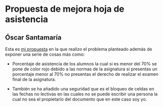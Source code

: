 # Propuesta de mejora hoja de asistencia
  ## Óscar Santamaría
  
  Esta es [mi propuesta](https://docs.google.com/spreadsheets/d/1QMToVQVfnJ3ekmZAwg_jkcLqK6o6lyyY27kUbIBlzrU/edit#gid=0) en la que realizo el problema planteado además de exponer una serie de cosas más como:
    
  - Porcentaje de asistencia de los alumnos la cual si es menor del 70% se pone de color rojo debido a las normas de la asignatura si presentas un porcentaje menor al 70% no presentas el derecho de realizar el examen final de la asignatura.
  
  - También se ha añadido una seguridad que es el bloqueo de celdas en las fechas no lectivas en las cuales no se puede escribir una persona la cual no sea el propietario del documento que en este caso soy yo.
